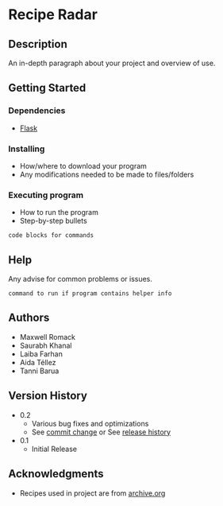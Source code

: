 # Recipe Radar

## Description

An in-depth paragraph about your project and overview of use.

## Getting Started

### Dependencies

* [Flask](https://flask.palletsprojects.com/en/2.3.x/)

### Installing

* How/where to download your program
* Any modifications needed to be made to files/folders

### Executing program

* How to run the program
* Step-by-step bullets
```
code blocks for commands
```

## Help

Any advise for common problems or issues.
```
command to run if program contains helper info
```

## Authors

* Maxwell Romack
* Saurabh Khanal
* Laiba Farhan
* Aida Téllez
* Tanni Barua

## Version History

* 0.2
    * Various bug fixes and optimizations
    * See [commit change]() or See [release history]()
* 0.1
    * Initial Release

## Acknowledgments

* Recipes used in project are from [archive.org](https://archive.org/details/cooking-recipes)
